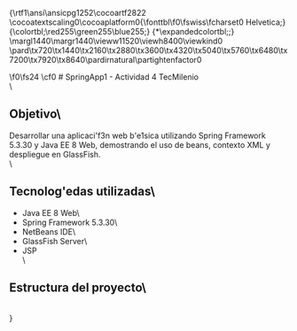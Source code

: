 {\rtf1\ansi\ansicpg1252\cocoartf2822
\cocoatextscaling0\cocoaplatform0{\fonttbl\f0\fswiss\fcharset0 Helvetica;}
{\colortbl;\red255\green255\blue255;}
{\*\expandedcolortbl;;}
\margl1440\margr1440\vieww11520\viewh8400\viewkind0
\pard\tx720\tx1440\tx2160\tx2880\tx3600\tx4320\tx5040\tx5760\tx6480\tx7200\tx7920\tx8640\pardirnatural\partightenfactor0

\f0\fs24 \cf0 # SpringApp1 - Actividad 4 TecMilenio\
\
## Objetivo\
Desarrollar una aplicaci\'f3n web b\'e1sica utilizando Spring Framework 5.3.30 y Java EE 8 Web, demostrando el uso de beans, contexto XML y despliegue en GlassFish.\
\
## Tecnolog\'edas utilizadas\
- Java EE 8 Web\
- Spring Framework 5.3.30\
- NetBeans IDE\
- GlassFish Server\
- JSP\
\
## Estructura del proyecto\
\
}